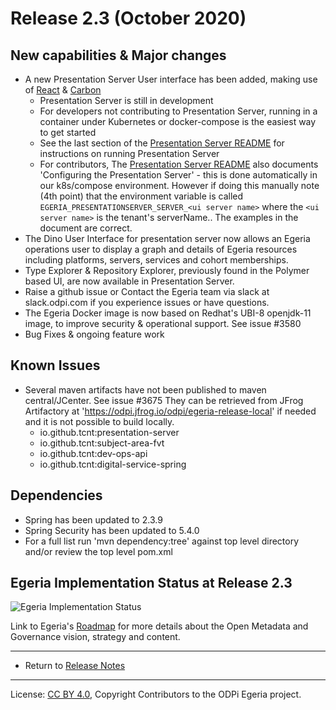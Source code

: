 <!-- SPDX-License-Identifier: CC-BY-4.0 -->
<!-- Copyright Contributors to the ODPi Egeria project. -->

# Release 2.3 (October 2020)

## New capabilities & Major changes
 * A new Presentation Server User interface has been added, making use of [React](https://reactjs.org/) & [Carbon](https://www.carbondesignsystem.com/) 
   - Presentation Server is still in development
   - For developers not contributing to Presentation Server, running in a container under Kubernetes or docker-compose is the easiest way to get started
   - See the last section of the [Presentation Server README](https://github.com/tcnt/egeria/tree/egeria-release-2.3/open-metadata-implementation/user-interfaces/presentation-server) for instructions on running Presentation Server
   - For contributors, The [Presentation Server README](https://github.com/tcnt/egeria/tree/egeria-release-2.3/open-metadata-implementation/user-interfaces/presentation-server) also documents 'Configuring the Presentation Server' - this is done automatically in our k8s/compose environment. However
     if doing this manually note (4th point) that the environment variable is called `EGERIA_PRESENTATIONSERVER_SERVER_<ui server name>` where
     the `<ui server name>` is the tenant's serverName.. The examples in the document are correct.
 * The Dino User Interface for presentation server now allows an Egeria operations user to display a graph and details of Egeria resources including
   platforms, servers, services and cohort memberships.
 * Type Explorer & Repository Explorer, previously found in the Polymer based UI, are now available
   in Presentation Server.
 * Raise a github issue or Contact the Egeria team via slack  at slack.odpi.com if you experience issues or have questions.
 * The Egeria Docker image is now based on Redhat's UBI-8 openjdk-11 image, to improve security & operational support. See issue #3580
 * Bug Fixes & ongoing feature work

## Known Issues
 * Several maven artifacts have not been published to maven central/JCenter. See issue #3675 They can be retrieved from JFrog Artifactory at 'https://odpi.jfrog.io/odpi/egeria-release-local' if needed and it is not possible to build locally.
   - io.github.tcnt:presentation-server
   - io.github.tcnt:subject-area-fvt
   - io.github.tcnt:dev-ops-api
   - io.github.tcnt:digital-service-spring
   
## Dependencies
 * Spring has been updated to 2.3.9
 * Spring Security has been updated to 5.4.0
 * For a full list run 'mvn dependency:tree' against top level directory and/or review the top level pom.xml
 
 ## Egeria Implementation Status at Release 2.3
 
![Egeria Implementation Status](../open-metadata-publication/website/roadmap/functional-organization-showing-implementation-status-for-2.3.png#pagewidth)
 
 Link to Egeria's [Roadmap](../open-metadata-publication/website/roadmap) for more details about the
 Open Metadata and Governance vision, strategy and content.
 
----
 * Return to [Release Notes](.)
    
----
License: [CC BY 4.0](https://creativecommons.org/licenses/by/4.0/),
Copyright Contributors to the ODPi Egeria project.
